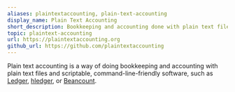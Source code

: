 ```yaml
---
aliases: plaintextaccounting, plain-text-accounting
display_name: Plain Text Accounting
short_description: Bookkeeping and accounting done with plain text files and scriptable, command-line-friendly software.
topic: plaintext-accounting
url: https://plaintextaccounting.org
github_url: https://github.com/plaintextaccounting
---
```


Plain text accounting is a way of doing bookkeeping and accounting with plain text files
and scriptable, command-line-friendly software, such as
[Ledger](https://ledger-cli.org/), [hledger](https://hledger.org/), or
[Beancount](https://beancount.github.io/).
